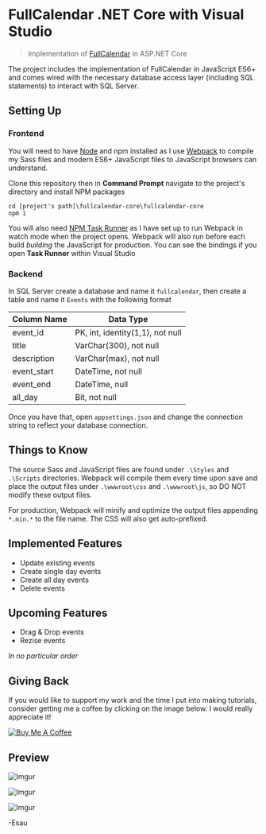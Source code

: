 # FullCalendar .NET Core with Visual Studio

> Implementation of [FullCalendar](https://fullcalendar.io/) in ASP.NET Core

The project includes the implementation of FullCalendar in JavaScript ES6+ and comes wired with the necessary database access layer (including SQL statements) to interact with SQL Server.

## Setting Up

### Frontend

You will need to have [Node](https://nodejs.org) and npm installed as I use [Webpack](https://webpack.js.org) to compile my Sass files and modern ES6+ JavaScript files to JavaScript browsers can understand.

Clone this repository then in **Command Prompt** navigate to the project's directory and install NPM packages

```
cd [project's path]\fullcalendar-core\fullcalendar-core
npm i
```

You will also need [NPM Task Runner](https://marketplace.visualstudio.com/items?itemName=MadsKristensen.NPMTaskRunner) as I have set up to run Webpack in watch mode when the project opens. Webpack will also run before each build _building_ the JavaScript for production. You can see the bindings if you open **Task Runner** within Visual Studio

### Backend

In SQL Server create a database and name it `fullcalendar`, then create a table and name it `Events` with the following format

| Column Name | Data Type                        |
| ----------- | -------------------------------- |
| event_id    | PK, int, identity(1,1), not null |
| title       | VarChar(300), not null           |
| description | VarChar(max), not null           |
| event_start | DateTime, not null               |
| event_end   | DateTime, null                   |
| all_day     | Bit, not null                    |

Once you have that, open `appsettings.json` and change the connection string to reflect your database connection.

## Things to Know

The source Sass and JavaScript files are found under `.\Styles` and `.\Scripts` directories. Webpack will compile them every time upon save and place the output files under `.\wwwroot\css` and `.\wwwroot\js`, so DO NOT modify these output files.

For production, Webpack will minify and optimize the output files appending `*.min.*` to the file name. The CSS will also get auto-prefixed.

## Implemented Features

- Update existing events
- Create single day events
- Create all day events
- Delete events

## Upcoming Features

- Drag & Drop events
- Rezise events

_In no particular order_

## Giving Back

If you would like to support my work and the time I put into making tutorials, consider getting me a coffee by clicking on the image below. I would really appreciate it!

[![Buy Me A Coffee](https://www.buymeacoffee.com/assets/img/custom_images/black_img.png)](https://www.buymeacoffee.com/esausilva)

## Preview

![Imgur](https://i.imgur.com/p6BjJ2Vm.jpg)

![Imgur](https://i.imgur.com/3378pXYm.jpg)

![Imgur](https://i.imgur.com/nlDoTsQm.jpg)

-Esau
